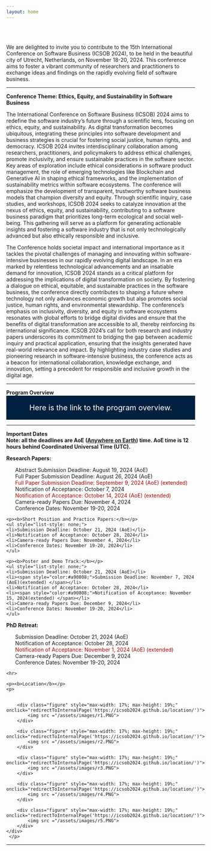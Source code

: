 ```yaml
---
layout: home
---
```

<style>
    /* Optional: Style for the figures */
    .figure {
      display: inline-block;
      margin: 10px;
      cursor: pointer;
    }
  </style>
  <script>
    function redirectToInternalPage(pageUrl) {
      window.location.href = pageUrl; // Redirect to the specified internal webpage
    }
  </script>
<br/>


<br>

We are delighted to invite you to contribute to the 15th International Conference on Software Business (ICSOB 2024), to be held in the beautiful city of Utrecht, Netherlands, on November 18-20, 2024. This conference aims to foster a vibrant community of researchers and practitioners to exchange ideas and findings on the rapidly evolving field of software business.

<hr>

<b style="text-align: center;">Conference Theme: Ethics, Equity, and Sustainability in Software Business </b>

The International Conference on Software Business (ICSOB) 2024 aims to redefine the software industry’s future through a scientific lens, focusing on ethics, equity, and sustainability. As digital transformation becomes ubiquitous, integrating these principles into software development and business strategies is crucial for fostering social justice, human rights, and democracy. ICSOB 2024 invites interdisciplinary collaboration among researchers, practitioners, and policymakers to address ethical challenges, promote inclusivity, and ensure sustainable practices in the software sector. Key areas of exploration include ethical considerations in software product management, the role of emerging technologies like Blockchain and Generative AI in shaping ethical frameworks, and the implementation of sustainability metrics within software ecosystems. The conference will emphasize the development of transparent, trustworthy software business models that champion diversity and equity. Through scientific inquiry, case studies, and workshops, ICSOB 2024 seeks to catalyze innovation at the nexus of ethics, equity, and sustainability, contributing to a software business paradigm that prioritizes long-term ecological and social well-being. This gathering will serve as a platform for generating actionable insights and fostering a software industry that is not only technologically advanced but also ethically responsible and inclusive.

The Conference holds societal impact and international importance as it tackles the pivotal challenges of managing and innovating within software-intensive businesses in our rapidly evolving digital landscape. In an era marked by relentless technological advancements and an insatiable demand for innovation, ICSOB 2024 stands as a critical platform for addressing the implications of digital transformation on society. By fostering a dialogue on ethical, equitable, and sustainable practices in the software business, the conference directly contributes to shaping a future where technology not only advances economic growth but also promotes social justice, human rights, and environmental stewardship. The conference’s emphasis on inclusivity, diversity, and equity in software ecosystems resonates with global efforts to bridge digital divides and ensure that the benefits of digital transformation are accessible to all, thereby reinforcing its international significance. ICSOB 2024’s call for both research and industry papers underscores its commitment to bridging the gap between academic inquiry and practical application, ensuring that the insights generated have real-world relevance and impact. By highlighting industry case studies and pioneering research in software-intensive business, the conference acts as a beacon for international collaboration, knowledge exchange, and innovation, setting a precedent for responsible and inclusive growth in the digital age.


<div>
<hr>
<b>  Program Overview </b>  

<div style="background-color: #00203F; color: white; padding: 20px; text-align: center;">
    <a href="/Schedule/" style="color: white; text-decoration: none; font-size: 20px;">
        Here is the link to the program overview.
    </a>
</div>   
<hr>
<b>  Important Dates </b>  
<br>
<b>Note: all the deadlines are AoE (<b><a href="https://www.worldtimeserver.com/time-zones/aoe/#:~:text=Anywhere%20on%20Earth%20or%20AoE,the%20Pacific%20all%20year%20round." target="_blank">Anywhere on Earth</a></b>) time. AoE time is 12 hours behind Coordinated Universal Time (UTC).</b>
    <br>
    <p class="lead">
    <p><b>Research Papers:</b>
    <ul style="list-style: none;">
    <li>Abstract Submission Deadline: August 19, 2024 (AoE) </li>
    <li>Full Paper Submission Deadline: August 26, 2024 (AoE)</li>
    <li><span style="color:#a90808;"> Full Paper Submission Deadline: September 9, 2024 (AoE) (extended) </span></li>
    <li>Notification of Acceptance: October 7, 2024</li>
    <li><span style="color:#a90808;"> Notification of Acceptance: October 14, 2024 (AoE) (extended) </span></li>
    <li>Camera-ready Papers Due: November 4, 2024</li>
    <li>Conference Dates: November 19-20, 2024</li>
    </ul>
    
    <p><b>Short Position and Practice Papers:</b></p>
    <ul style="list-style: none;">
    <li>Submission Deadline: October 21, 2024 (AoE)</li>
    <li>Notification of Acceptance: October 28, 2024</li>
    <li>Camera-ready Papers Due: November 4, 2024</li>
    <li>Conference Dates: November 19-20, 2024</li>
    </ul>

    <p><b>Poster and Demo Track:</b></p>
    <ul style="list-style: none;">
    <li>Submission Deadline: October 21, 2024 (AoE)</li>
    <li><span style="color:#a90808;">Submission Deadline: November 7, 2024 (AoE)(extended) </span></li>
    <li>Notification of Acceptance: October 28, 2024</li>
    <li><span style="color:#a90808;">Notification of Acceptance: November 15, 2024(extended) </span></li>
    <li>Camera-ready Papers Due: December 9, 2024</li>
    <li>Conference Dates: November 19-20, 2024</li>
    </ul>
    
   <p><b>PhD Retreat:</b></p>
    <ul style="list-style: none;">
    <li>Submission Deadline: October 21, 2024 (AoE)</li>
    <li>Notification of Acceptance: October 28, 2024</li>
    <li><span style="color:#a90808;"> Notification of Acceptance: November 1, 2024 (AoE) (extended) </span></li>
    <li>Camera-ready Papers Due: December 9, 2024</li>
    <li>Conference Dates: November 19-20, 2024</li>
    </ul>

    <hr>
    
    <p><b>Location</b></p>
    <p>

   <div id="banner" style="overflow: hidden; display: inline-block;">
       
        <div class="figure" style="max-width: 17%; max-height: 19%;" onclick="redirectToInternalPage('https://icsob2024.github.io/location/')">
            <img src ="/assets/images/r1.PNG">
        </div>

        <div class="figure" style="max-width: 17%; max-height: 19%;" onclick="redirectToInternalPage('https://icsob2024.github.io/location/')">
            <img src ="/assets/images/r2.PNG">
        </div>

        <div class="figure" style="max-width: 17%; max-height: 19%;" onclick="redirectToInternalPage('https://icsob2024.github.io/location/')">
            <img src ="/assets/images/r3.PNG">
        </div>

        <div class="figure" style="max-width: 17%; max-height: 19%;" onclick="redirectToInternalPage('https://icsob2024.github.io/location/')">
            <img src ="/assets/images/r4.PNG">
        </div>
        
        <div class="figure" style="max-width: 17%; max-height: 19%;" onclick="redirectToInternalPage('https://icsob2024.github.io/location/')">
            <img src ="/assets/images/r5.PNG">
        </div>
    </div>
     </p>

<hr>
<!--      
<b> Special Tracks and Additional Opportunities: </b>
  <ul style="list-style: none;">
      <li><b>Workshop and Tutorial Proposals</b>: We invite proposals for engaging and informative workshops and tutorials. The deadline for proposals is June 30, 2024.
</li>
      <li><b>Poster and Demo Track</b>: A chance to present early-stage research, innovative ideas, and practical implementations. The submission deadline for this track is September 2, 2024.
</li>
      <li><b>PhD Retreat</b>: A unique opportunity for PhD students to receive feedback on their research. Submissions for the PhD retreat are due by September 2, 2024.</li>
  </ul> 
-->


